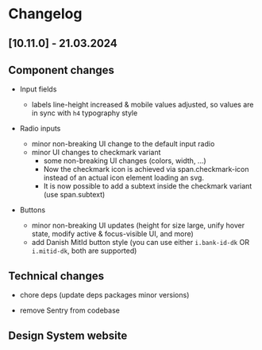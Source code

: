 # Changelog

## \[10.11.0\] - 21.03.2024

## Component changes

- Input fields

  - labels line-height increased & mobile values adjusted, so values are in sync with `h4` typography style

- Radio inputs

  - minor non-breaking UI change to the default input radio
  - minor UI changes to checkmark variant
    - some non-breaking UI changes (colors, width, ...)
    - Now the checkmark icon is achieved via span.checkmark-icon instead of an actual icon element loading an svg.
    - It is now possible to add a subtext inside the checkmark variant (use span.subtext)

- Buttons
  - minor non-breaking UI updates (height for size large, unify hover state, modify active & focus-visible UI, and more)
  - add Danish MitId button style (you can use either `i.bank-id-dk` OR `i.mitid-dk`, both are supported)

## Technical changes

- chore deps (update deps packages minor versions)

- remove Sentry from codebase

## Design System website
